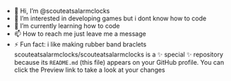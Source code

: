- 👋 Hi, I’m @scouteatsalarmclocks
- 👀 I’m interested in developing games but i dont know how to code
- 🌱 I’m currently learning how to code
- 📫 How to reach me just leave me a message
- ⚡ Fun fact: i like making rubber band braclets
scouteatsalarmclocks/scouteatsalarmclocks is a ✨ special ✨ repository because its `README.md` (this file) appears on your GitHub profile.
You can click the Preview link to take a look at your changes
